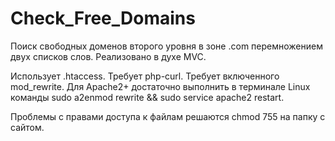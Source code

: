 # Check_Free_Domains
Поиск свободных доменов второго уровня в зоне .com перемножением двух списков слов.
Реализовано в духе MVC.

Использует .htaccess.
Требует php-curl.
Требует включенного mod_rewrite. Для Apache2+ достаточно выполнить в терминале Linux
команды sudo a2enmod rewrite && sudo service apache2 restart.

Проблемы с правами доступа к файлам решаются chmod 755 на папку с сайтом.
